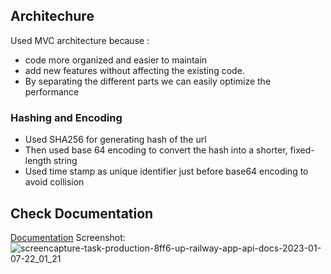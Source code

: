 ## Architechure

Used MVC architecture because :

- code more organized and easier to maintain
- add new features without affecting the existing code.
- By separating the different parts we can easily optimize the performance

### Hashing and Encoding

- Used SHA256 for generating hash of the url
- Then used base 64 encoding to convert the hash into a shorter, fixed-length string
- Used time stamp as unique identifier just before base64 encoding to avoid collision

## Check Documentation

[Documentation](https://task-production-8ff6.up.railway.app/api-docs/)
Screenshot:
![screencapture-task-production-8ff6-up-railway-app-api-docs-2023-01-07-22_01_21](https://user-images.githubusercontent.com/64855593/211160922-e195e872-40d6-47ec-9888-3a901f64ac1a.png)
